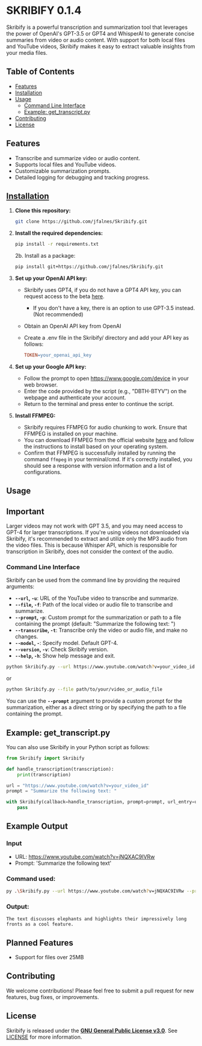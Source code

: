 # SKRIBIFY 0.1.4
Skribify is a powerful transcription and summarization tool that leverages the power of OpenAI's GPT-3.5 or GPT4 and WhisperAI to generate concise summaries from video or audio content. With support for both local files and YouTube videos, Skribify makes it easy to extract valuable insights from your media files.

## **Table of Contents**
* <u>Features</u>
* <u>Installation</u>
* <u>Usage</u>
  * <u>Command Line Interface</u>
  * <u>Example: get_transcript.py</u>
* <u>Contributing</u>
* <u>License</u>
## **Features**
* Transcribe and summarize video or audio content.
* Supports local files and YouTube videos.
* Customizable summarization prompts.
* Detailed logging for debugging and tracking progress.
  
## <u>Installation</u>
1. **Clone this repository:**
    ```bash
    git clone https://github.com/jfalnes/Skribify.git
    ```

2. **Install the required dependencies:**

    ```bash
    pip install -r requirements.txt
    ```
    2b. Install as a package:
    ```bash
    pip install git+https://github.com/jfalnes/Skribify.git
    ```
3. **Set up your OpenAI API key:**
   * Skribify uses GPT4, if you do not have a GPT4 API key, you can request access to the beta [here](https://openai.com/waitlist/gpt-4-api).
     * If you don't have a key, there is an option to use GPT-3.5 instead. (Not recommended)
   * Obtain an OpenAI API key from OpenAI
   * Create a .env file in the Skribify/ directory and add your API key as follows:

       ```makefile
       TOKEN=your_openai_api_key
       ```
4. **Set up your Google API key:**
   * Follow the prompt to open https://www.google.com/device in your web browser.
   * Enter the code provided by the script (e.g., "DBTH-BTYV") on the webpage and authenticate your account.
   *   Return to the terminal and press enter to continue the script.

5. **Install FFMPEG:**
   * Skribify requires FFMPEG for audio chunking to work. Ensure that FFMPEG is installed on your machine.
   * You can download FFMPEG from the official website [here](https://www.ffmpeg.org/download.html) and follow the instructions to install based on your operating system.
   * Confirm that FFMPEG is successfully installed by running the command `ffmpeg` in your terminal/cmd. If it's correctly installed, you should see a response with version information and a list of configurations.

## **Usage**
## Important
Larger videos may not work with GPT 3.5, and you may need access to GPT-4 for larger transcriptions. 
If you're using videos not downloaded via Skribify, it's recommended to extract and utilize only the MP3 audio from the video files. This is because Whisper API, which is responsible for transcription in Skribify, does not consider the context of the audio.
### **Command Line Interface**
Skribify can be used from the command line by providing the required arguments:

* **`--url`, `-u`**: URL of the YouTube video to transcribe and summarize.
* **`--file`, `-f`**: Path of the local video or audio file to transcribe and summarize.
* **`--prompt`, `-p`**: Custom prompt for the summarization or path to a file containing the prompt (default: "Summarize the following text: ")
* **`--transcribe`, `-t`**: Transcribe only the video or audio file, and make no changes.
* **`--model`, `-`**: Specify model. Default GPT-4.
* **`--version`, `-v`**: Check Skribify version.
* **`--help`, `-h`**: Show help message and exit.
```bash
python Skribify.py --url https://www.youtube.com/watch?v=your_video_id
```

or

```bash
python Skribify.py --file path/to/your/video_or_audio_file
```


You can use the **`--prompt`** argument to provide a custom prompt for the summarization, either as a direct string or by specifying the path to a file containing the prompt. 

## **Example: get_transcript.py**

You can also use Skribify in your Python script as follows:

```python
from Skribify import Skribify

def handle_transcription(transcription):
    print(transcription)

url = "https://www.youtube.com/watch?v=your_video_id"
prompt = "Summarize the following text: "

with Skribify(callback=handle_transcription, prompt=prompt, url_entry=url) as skribify:
    pass
```
## **Example Output**
### **Input**
- URL: https://www.youtube.com/watch?v=jNQXAC9IVRw
- Prompt: 'Summarize the following text'

### **Command used**:
```bash
py .\Skribify.py --url https://www.youtube.com/watch?v=jNQXAC9IVRw --prompt 'Summarize the following text: '
```
### **Output**:
```
The text discusses elephants and highlights their impressively long fronts as a cool feature.
```
## **Planned Features**
* Support for files over 25MB

## **Contributing**
We welcome contributions! Please feel free to submit a pull request for new features, bug fixes, or improvements.

## **License**
Skribify is released under the <u>**GNU General Public License v3.0**</u>. See  [LICENSE](LICENSE) for more information.